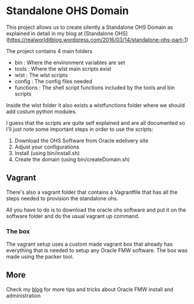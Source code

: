 # Standalone OHS Domain

This project allows us to create silently a Standalone OHS Domain as explained in detail in 
my blog at [Standalone OHS] (https://realworlditblog.wordpress.com/2016/03/14/standalone-ohs-part-1)

The project contains 4 main folders
- bin : Where the environment variables are set
- tools : Where the wlst main scripts exist
- wlst : The wlst scripts
- config : The config files needed
- functions : The shell script functions included by the tools and bin scripts

Inside the wlst folder it also exists a wlstfunctions folder where we should add costum python modules.

I guess that the scripts are quite self explained and are all documented so I'll just note some 
important steps in order to use the scripts:

1. Download the OHS Software from Oracle edelivery site
2. Adjust your configurations 
3. Install (using bin/install.sh)
4. Create the domain (using bin/createDomain.sh)

## Vagrant

There's also a vagrant folder that contains a Vagrantfile that has all the steps needed to provision 
the standalone ohs.

All you have to do is to download the oracle ohs software and put it on the software folder and do the usual vagrant up command.

### The box

The vagrant setup uses a custom made vagrant box that already has everything that is needed to setup any Oracle FMW software.
The box was made using the packer tool.

## More

Check my [blog](http://realworlditblog.wordpress.com "real world IT") for more tips and tricks about Oracle FMW install and administration
